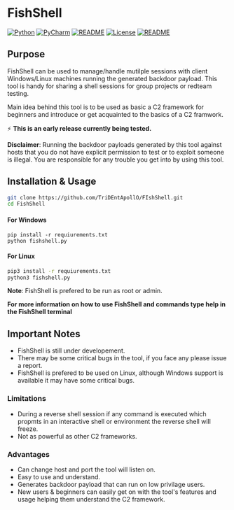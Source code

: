 
# FishShell

[![Python](https://img.shields.io/badge/Python-%E2%89%A5%203.10-yellow.svg)](https://www.python.org/)
[![PyCharm](https://img.shields.io/badge/Developed%20on-PyCharm%20-blueviolet)](https://www.jetbrains.com/pycharm/)
[![README](https://img.shields.io/badge/Tested%20on-Windows%20&%20Linux%20-blue)](https://github.com/TriDEntApollO/FishShell#readme)
[![License](https://img.shields.io/badge/License-BSD%202%20Clause-red)](https://github.com/TriDEntApollO/FishShell/blob/master/LICENSE)
[![README](https://img.shields.io/badge/Maintained%3F-Yes-96c40f)](https://github.com/TriDEntApollO/FishShell#readme)

## Purpose

FishShell can be used to manage/handle mutilple sessions with client Windows/Linux machines running the generated backdoor payload. This tool is handy for sharing a shell sessions for group projects or redteam testing.

Main idea behind this tool is to be used as basic a C2 framework for beginners and introduce or get acquainted to the basics of a C2 framwork.

⚡ **This is an early release currently being tested.**


**Disclaimer**: Running the backdoor payloads generated by this tool against hosts that you do not have explicit permission to test or to exploit someone is illegal. You are responsible for any trouble you get into by using this tool.

## Installation & Usage

```bash
git clone https://github.com/TriDEntApollO/FIshShell.git
cd FishShell
```

#### For Windows

```batch
pip install -r requiurements.txt
python fishshell.py
```

#### For Linux

```bash
pip3 install -r requiurements.txt
python3 fishshell.py
```

**Note**: FishShell is prefered to be run as root or admin.

**For more information on how to use FishShell and commands type help in the FishShell terminal**


## Important Notes

- FishShell is still under developement.
- There may be some critical bugs in the tool, if you face any please issue a report.
- FishShell is prefered to be used on Linux, although Windows support is available it may have some critical bugs.

### Limitations

- During a reverse shell session if any command is executed which propmts in an interactive shell or environment the reverse shell will freeze.
- Not as powerful as other C2 frameworks.

### Advantages

- Can change host and port the tool will listen on.
- Easy to use and understand.
- Generates backdoor payload that can run on low privilage users.
- New users & beginners can easily get on with the tool's features and usage helping them understand the C2 framework.